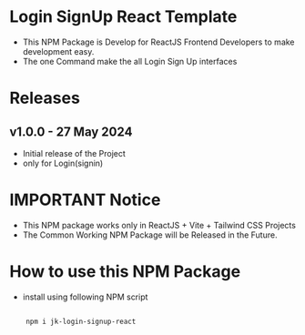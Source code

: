 # Login SignUp React Template

- This NPM Package is Develop for ReactJS Frontend Developers to make development easy.
- The one Command make the all Login Sign Up interfaces

# Releases

## v1.0.0 - 27 May 2024

- Initial release of the Project
- only for Login(signin)

# IMPORTANT Notice

- This NPM package works only in ReactJS + Vite + Tailwind CSS Projects
- The Common Working NPM Package will be Released in the Future.

# How to use this NPM Package

- install using following NPM script

``` npm

    npm i jk-login-signup-react

```